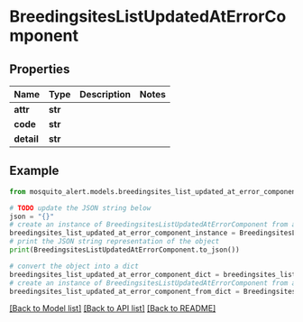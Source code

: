 # BreedingsitesListUpdatedAtErrorComponent


## Properties

Name | Type | Description | Notes
------------ | ------------- | ------------- | -------------
**attr** | **str** |  | 
**code** | **str** |  | 
**detail** | **str** |  | 

## Example

```python
from mosquito_alert.models.breedingsites_list_updated_at_error_component import BreedingsitesListUpdatedAtErrorComponent

# TODO update the JSON string below
json = "{}"
# create an instance of BreedingsitesListUpdatedAtErrorComponent from a JSON string
breedingsites_list_updated_at_error_component_instance = BreedingsitesListUpdatedAtErrorComponent.from_json(json)
# print the JSON string representation of the object
print(BreedingsitesListUpdatedAtErrorComponent.to_json())

# convert the object into a dict
breedingsites_list_updated_at_error_component_dict = breedingsites_list_updated_at_error_component_instance.to_dict()
# create an instance of BreedingsitesListUpdatedAtErrorComponent from a dict
breedingsites_list_updated_at_error_component_from_dict = BreedingsitesListUpdatedAtErrorComponent.from_dict(breedingsites_list_updated_at_error_component_dict)
```
[[Back to Model list]](../README.md#documentation-for-models) [[Back to API list]](../README.md#documentation-for-api-endpoints) [[Back to README]](../README.md)


